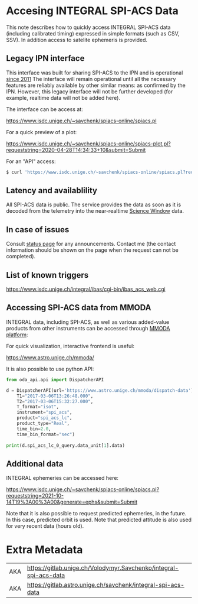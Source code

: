 # Accesing INTEGRAL SPI-ACS Data 

This note describes how to quickly access INTEGRAL SPI-ACS data (including calibrated timing) expressed in simple formats (such as CSV, SSV). 
In addition access to satelite ephemeris is provided.

## Legacy IPN interface

This interface was built for sharing SPI-ACS to the IPN and is operational [since 2011](https://doi.org/10.13097/archive-ouverte/unige:23133)
The interface will remain operational until all the necessary features are reliably available by other similar means: as confirmed by the IPN. However, this legacy interface will not be further developed (for example, realtime data will not be added here).

The interface can be access at:

https://www.isdc.unige.ch/~savchenk/spiacs-online/spiacs.pl

For a quick preview of a plot:

https://www.isdc.unige.ch/~savchenk/spiacs-online/spiacs-plot.pl?requeststring=2020-04-28T14:34:33+10&submit=Submit

For an "API" access:

```sh
$ curl 'https://www.isdc.unige.ch/~savchenk/spiacs-online/spiacs.pl?requeststring=2020-03-30T09%3A51%3A05+10&generate=ipnlc&submit=Submit'
```

## Latency and availablility

All SPI-ACS data is public. The service provides the data as soon as it is decoded from the telemetry into the near-realtime [Science Window](https://heasarc.gsfc.nasa.gov/W3Browse/integral/intscwpub.html) data.

## In case of issues

Consult [status page](https://status.reproducible.online/) for any announcements.
Contact me (the contact information should be shown on the page when the request can not be completed).

## List of known triggers

https://www.isdc.unige.ch/integral/ibas/cgi-bin/ibas_acs_web.cgi

## Accessing SPI-ACS data from MMODA

INTEGRAL data, including SPI-ACS, as well as various added-value products from other instruments can be accessed through [MMODA platform](https://doi.org/10.1051/0004-6361/202037850):

For quick visualization, interactive frontend is useful:

https://www.astro.unige.ch/mmoda/

It is also possible to use python API:

```python
from oda_api.api import DispatcherAPI

d = DispatcherAPI(url='https://www.astro.unige.ch/mmoda/dispatch-data').get_product(
    T1="2017-03-06T13:26:48.000",
    T2="2017-03-06T15:32:27.000",
    T_format="isot",
    instrument="spi_acs",
    product="spi_acs_lc",
    product_type="Real",
    time_bin=2.0,
    time_bin_format="sec")
    
print(d.spi_acs_lc_0_query.data_unit[1].data)
```

## Additional data

INTEGRAL ephemeries can be accessed here:

https://www.isdc.unige.ch/~savchenk/spiacs-online/spiacs.pl?requeststring=2021-10-14T19%3A00%3A00&generate=ephs&submit=Submit

Note that it is also possible to request predicted ephemeries, in the future. In this case, predicted orbit is used. Note that predicted attitude is also used for very recent data (hours old).

# Extra Metadata

|  | |
| --- | :-- |
| AKA | https://gitlab.unige.ch/Volodymyr.Savchenko/integral-spi-acs-data | 
| AKA | https://gitlab.astro.unige.ch/savchenk/integral-spi-acs-data | 


